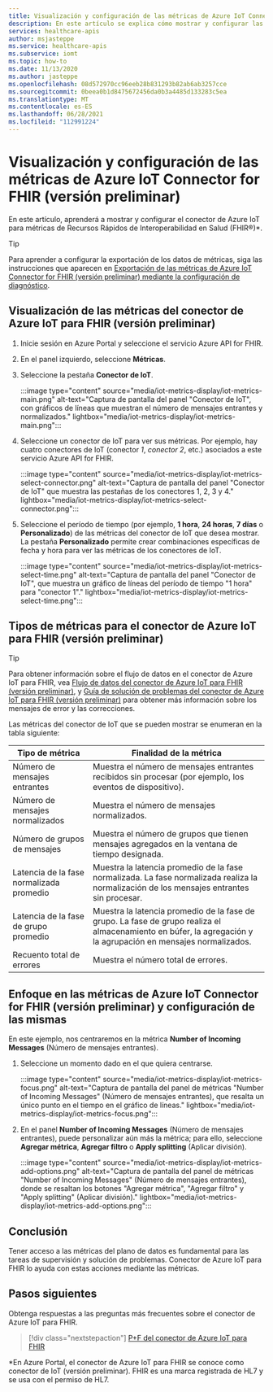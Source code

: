 ```yaml
---
title: Visualización y configuración de las métricas de Azure IoT Connector for FHIR (versión preliminar)
description: En este artículo se explica cómo mostrar y configurar las métricas del conector de Azure IoT para FHIR (versión preliminar).
services: healthcare-apis
author: msjasteppe
ms.service: healthcare-apis
ms.subservice: iomt
ms.topic: how-to
ms.date: 11/13/2020
ms.author: jasteppe
ms.openlocfilehash: 08d572970cc96eeb28b831293b82ab6ab3257cce
ms.sourcegitcommit: 0beea0b1d8475672456da0b3a4485d133283c5ea
ms.translationtype: MT
ms.contentlocale: es-ES
ms.lasthandoff: 06/28/2021
ms.locfileid: "112991224"
---
```

# <a name="display-and-configure-azure-iot-connector-for-fhir-preview-metrics"></a>Visualización y configuración de las métricas de Azure IoT Connector for FHIR (versión preliminar) 

En este artículo, aprenderá a mostrar y configurar el conector de Azure IoT para métricas de Recursos Rápidos de Interoperabilidad en Salud (FHIR&#174;)*.

> [!TIP]
> Para aprender a configurar la exportación de los datos de métricas, siga las instrucciones que aparecen en [Exportación de las métricas de Azure IoT Connector for FHIR (versión preliminar) mediante la configuración de diagnóstico](iot-metrics-diagnostics-export.md).

## <a name="display-metrics-for-azure-iot-connector-for-fhir-preview"></a>Visualización de las métricas del conector de Azure IoT para FHIR (versión preliminar)

1. Inicie sesión en Azure Portal y seleccione el servicio Azure API for FHIR. 

2. En el panel izquierdo, seleccione **Métricas**. 

3. Seleccione la pestaña **Conector de IoT**.

   :::image type="content" source="media/iot-metrics-display/iot-metrics-main.png" alt-text="Captura de pantalla del panel &quot;Conector de IoT&quot;, con gráficos de líneas que muestran el número de mensajes entrantes y normalizados." lightbox="media/iot-metrics-display/iot-metrics-main.png"::: 

4. Seleccione un conector de IoT para ver sus métricas. Por ejemplo, hay cuatro conectores de IoT (conector *1*, *conector 2*, etc.) asociados a este servicio Azure API for FHIR.

   :::image type="content" source="media/iot-metrics-display/iot-metrics-select-connector.png" alt-text="Captura de pantalla del panel &quot;Conector de IoT&quot; que muestra las pestañas de los conectores 1, 2, 3 y 4." lightbox="media/iot-metrics-display/iot-metrics-select-connector.png"::: 

5. Seleccione el período de tiempo (por ejemplo, **1 hora**, **24 horas**, **7 días** o **Personalizado**) de las métricas del conector de IoT que desea mostrar. La pestaña **Personalizado** permite crear combinaciones específicas de fecha y hora para ver las métricas de los conectores de IoT.

   :::image type="content" source="media/iot-metrics-display/iot-metrics-select-time.png" alt-text="Captura de pantalla del panel &quot;Conector de IoT&quot;, que muestra un gráfico de líneas del período de tiempo &quot;1 hora&quot; para &quot;conector 1&quot;." lightbox="media/iot-metrics-display/iot-metrics-select-time.png"::: 
 
## <a name="metric-types-for-azure-iot-connector-for-fhir-preview"></a>Tipos de métricas para el conector de Azure IoT para FHIR (versión preliminar) 

> [!TIP]
> Para obtener información sobre el flujo de datos en el conector de Azure IoT para FHIR, vea [Flujo de datos del conector de Azure IoT para FHIR (versión preliminar)](iot-data-flow.md), y [Guía de solución de problemas del conector de Azure IoT para FHIR (versión preliminar)](iot-troubleshoot-guide.md) para obtener más información sobre los mensajes de error y las correcciones.

Las métricas del conector de IoT que se pueden mostrar se enumeran en la tabla siguiente:

|Tipo de métrica|Finalidad de la métrica| 
|-----------|--------------|
|Número de mensajes entrantes|Muestra el número de mensajes entrantes recibidos sin procesar (por ejemplo, los eventos de dispositivo).|
|Número de mensajes normalizados|Muestra el número de mensajes normalizados.|
|Número de grupos de mensajes|Muestra el número de grupos que tienen mensajes agregados en la ventana de tiempo designada.|
|Latencia de la fase normalizada promedio|Muestra la latencia promedio de la fase normalizada. La fase normalizada realiza la normalización de los mensajes entrantes sin procesar.|
|Latencia de la fase de grupo promedio|Muestra la latencia promedio de la fase de grupo. La fase de grupo realiza el almacenamiento en búfer, la agregación y la agrupación en mensajes normalizados.| 
|Recuento total de errores|Muestra el número total de errores.| 

## <a name="focus-on-and-configure-azure-iot-connector-for-fhir-preview-metrics"></a>Enfoque en las métricas de Azure IoT Connector for FHIR (versión preliminar) y configuración de las mismas

En este ejemplo, nos centraremos en la métrica **Number of Incoming Messages** (Número de mensajes entrantes).

1. Seleccione un momento dado en el que quiera centrarse.

   :::image type="content" source="media/iot-metrics-display/iot-metrics-focus.png" alt-text="Captura de pantalla del panel de métricas &quot;Number of Incoming Messages&quot; (Número de mensajes entrantes), que resalta un único punto en el tiempo en el gráfico de líneas." lightbox="media/iot-metrics-display/iot-metrics-focus.png"::: 

2. En el panel **Number of Incoming Messages** (Número de mensajes entrantes), puede personalizar aún más la métrica; para ello, seleccione **Agregar métrica**, **Agregar filtro** o **Apply splitting** (Aplicar división). 

   :::image type="content" source="media/iot-metrics-display/iot-metrics-add-options.png" alt-text="Captura de pantalla del panel de métricas &quot;Number of Incoming Messages&quot; (Número de mensajes entrantes), donde se resaltan los botones &quot;Agregar métrica&quot;, &quot;Agregar filtro&quot; y &quot;Apply splitting&quot; (Aplicar división)." lightbox="media/iot-metrics-display/iot-metrics-add-options.png"::: 

## <a name="conclusion"></a>Conclusión 
Tener acceso a las métricas del plano de datos es fundamental para las tareas de supervisión y solución de problemas. Conector de Azure IoT para FHIR lo ayuda con estas acciones mediante las métricas. 

## <a name="next-steps"></a>Pasos siguientes

Obtenga respuestas a las preguntas más frecuentes sobre el conector de Azure IoT para FHIR.

>[!div class="nextstepaction"]
>[P+F del conector de Azure IoT para FHIR](fhir-faq.yml)

*En Azure Portal, el conector de Azure IoT para FHIR se conoce como conector de IoT (versión preliminar). FHIR es una marca registrada de HL7 y se usa con el permiso de HL7. 
